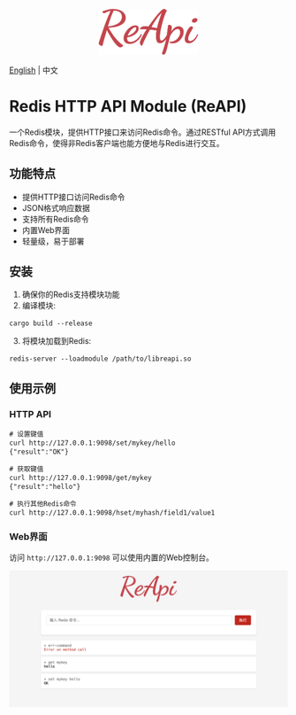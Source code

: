 <p align="center">
  <a href="https://github.com/if-nil/reapi" target="_blank" rel="noopener noreferrer">
    <img width="180" src="https://raw.githubusercontent.com/if-nil/reapi/refs/heads/master/docs/image/logo.svg" alt="ReAPI logo">
  </a>
</p>

[English](README.md) | 中文

# Redis HTTP API Module (ReAPI)

一个Redis模块，提供HTTP接口来访问Redis命令。通过RESTful API方式调用Redis命令，使得非Redis客户端也能方便地与Redis进行交互。

## 功能特点

- 提供HTTP接口访问Redis命令
- JSON格式响应数据
- 支持所有Redis命令
- 内置Web界面
- 轻量级，易于部署

## 安装

1. 确保你的Redis支持模块功能
2. 编译模块:
```shell
cargo build --release
```
3. 将模块加载到Redis:
```shell
redis-server --loadmodule /path/to/libreapi.so
```
## 使用示例

### HTTP API

```shell
# 设置键值
curl http://127.0.0.1:9098/set/mykey/hello
{"result":"OK"}
```

```shell
# 获取键值
curl http://127.0.0.1:9098/get/mykey
{"result":"hello"}
```

```shell
# 执行其他Redis命令
curl http://127.0.0.1:9098/hset/myhash/field1/value1
```

### Web界面

访问 `http://127.0.0.1:9098` 可以使用内置的Web控制台。

[![](docs/image/web.png)](docs/image/web.png)
